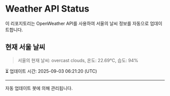 
# Weather API Status

이 리포지토리는 OpenWeather API를 사용하여 서울의 날씨 정보를 자동으로 업데이트합니다.

## 현재 서울 날씨
> 서울의 현재 날씨: overcast clouds, 온도: 22.69°C, 습도: 94%

⏳ 업데이트 시간: 2025-09-03 06:21:20 (UTC)

---
자동 업데이트 봇에 의해 관리됩니다.
